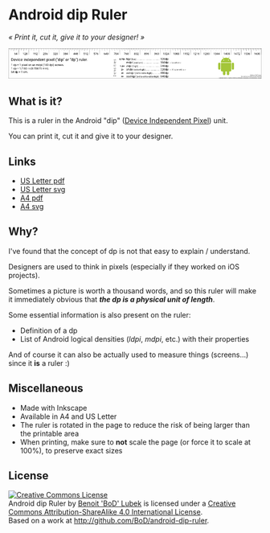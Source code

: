 # Android dip Ruler
*« Print it, cut it, give it to your designer! »*

![Android dip Ruler!](https://raw.githubusercontent.com/BoD/android-dip-ruler/master/illlus.png "Android dip Ruler!")


## What is it?
This is a ruler in the Android "dip" ([Device Independent Pixel](http://en.wikipedia.org/wiki/Units_of_measurement)) unit.

You can print it, cut it and give it to your designer.


## Links
- [US Letter pdf](https://github.com/BoD/android-dip-ruler/releases/download/v1.0.0/android_dip_ruler-1.0.0-usletter.pdf)
- [US Letter svg](https://raw.githubusercontent.com/BoD/android-dip-ruler/master/android_dip_ruler-usletter.svg)
- [A4 pdf](https://github.com/BoD/android-dip-ruler/releases/download/v1.0.0/android_dip_ruler-1.0.0-a4.pdf)
- [A4 svg](https://raw.githubusercontent.com/BoD/android-dip-ruler/master/android_dip_ruler-a4.svg)


## Why?
I've found that the concept of dp is not that easy to explain / understand.

Designers are used to think in pixels (especially if they worked on iOS projects).

Sometimes a picture is worth a thousand words, and so this ruler will make it immediately obvious that ***the dp is a physical unit of length***.

Some essential information is also present on the ruler:
- Definition of a dp
- List of Android logical densities (*ldpi*, *mdpi*, etc.) with their properties

And of course it can also be actually used to measure things (screens…) since it **is** a ruler :)


## Miscellaneous

- Made with Inkscape
- Available in A4 and US Letter
- The ruler is rotated in the page to reduce the risk of being larger than the printable area
- When printing, make sure to **not** scale the page (or force it to scale at 100%), to preserve exact sizes


## License
<a rel="license" href="http://creativecommons.org/licenses/by-sa/4.0/"><img alt="Creative Commons License" style="border-width:0" src="https://i.creativecommons.org/l/by-sa/4.0/88x31.png" /></a><br /><span xmlns:dct="http://purl.org/dc/terms/" href="http://purl.org/dc/dcmitype/StillImage" property="dct:title" rel="dct:type">Android dip Ruler</span> by <a xmlns:cc="http://creativecommons.org/ns#" href="http://JRAF.org" property="cc:attributionName" rel="cc:attributionURL">Benoit 'BoD' Lubek</a> is licensed under a <a rel="license" href="http://creativecommons.org/licenses/by-sa/4.0/">Creative Commons Attribution-ShareAlike 4.0 International License</a>.<br />Based on a work at <a xmlns:dct="http://purl.org/dc/terms/" href="http://github.com/BoD/Android-dip-Ruler" rel="dct:source">http://github.com/BoD/android-dip-ruler</a>.
